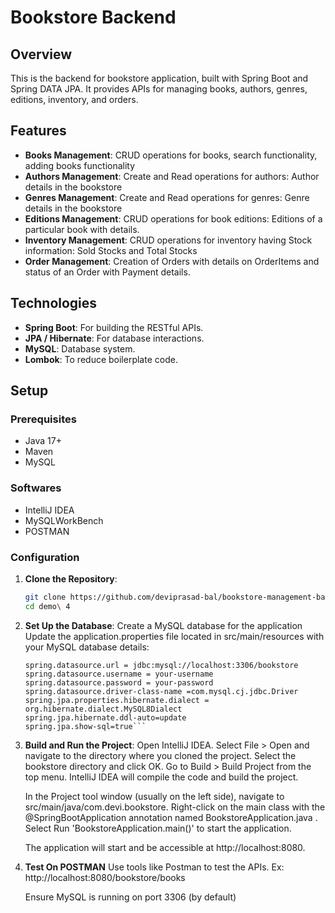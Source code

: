 # Bookstore Backend

## Overview
This is the backend for bookstore application, built with Spring Boot and Spring DATA JPA. It provides APIs for managing books, authors, genres, editions, inventory, and  orders.

## Features
- **Books Management**: CRUD operations for books, search functionality, adding books functionality
- **Authors Management**: Create and Read operations for authors: Author details in the bookstore
- **Genres Management**: Create and Read operations for genres: Genre details in the bookstore
- **Editions Management**: CRUD operations for book editions: Editions of a particular book with details.
- **Inventory Management**: CRUD operations for inventory having Stock information: Sold Stocks and Total Stocks
- **Order Management**: Creation of Orders with details on OrderItems and status of an Order with Payment details.

## Technologies
- **Spring Boot**: For building the RESTful APIs.
- **JPA / Hibernate**: For database interactions.
- **MySQL**: Database system.
- **Lombok**: To reduce boilerplate code.

## Setup

### Prerequisites
- Java 17+
- Maven
- MySQL

### Softwares
- IntelliJ IDEA
- MySQLWorkBench
- POSTMAN

### Configuration

1. **Clone the Repository**:
   ```bash
   git clone https://github.com/deviprasad-bal/bookstore-management-backend.git
   cd demo\ 4
   ```

2. **Set Up the Database**:
    Create a MySQL database for the application
    Update the application.properties file located in src/main/resources with your MySQL database details:


    ```
    spring.datasource.url = jdbc:mysql://localhost:3306/bookstore
    spring.datasource.username = your-username
    spring.datasource.password = your-password
    spring.datasource.driver-class-name =com.mysql.cj.jdbc.Driver
    spring.jpa.properties.hibernate.dialect = org.hibernate.dialect.MySQL8Dialect
    spring.jpa.hibernate.ddl-auto=update
    spring.jpa.show-sql=true```

3. **Build and Run the Project**:
    Open IntelliJ IDEA.
    Select File > Open and navigate to the directory where you cloned the project.
    Select the bookstore directory and click OK.
    Go to Build > Build Project from the top menu. IntelliJ IDEA will compile the code and build the project.

    In the Project tool window (usually on the left side), navigate to src/main/java/com.devi.bookstore.
    Right-click on the main class with the @SpringBootApplication annotation named BookstoreApplication.java .
    Select Run 'BookstoreApplication.main()' to start the application.

    The application will start and be accessible at http://localhost:8080.

4. **Test On POSTMAN**
    Use tools like Postman to test the APIs.
    Ex: http://localhost:8080/bookstore/books

    Ensure MySQL is running on port 3306 (by default)


